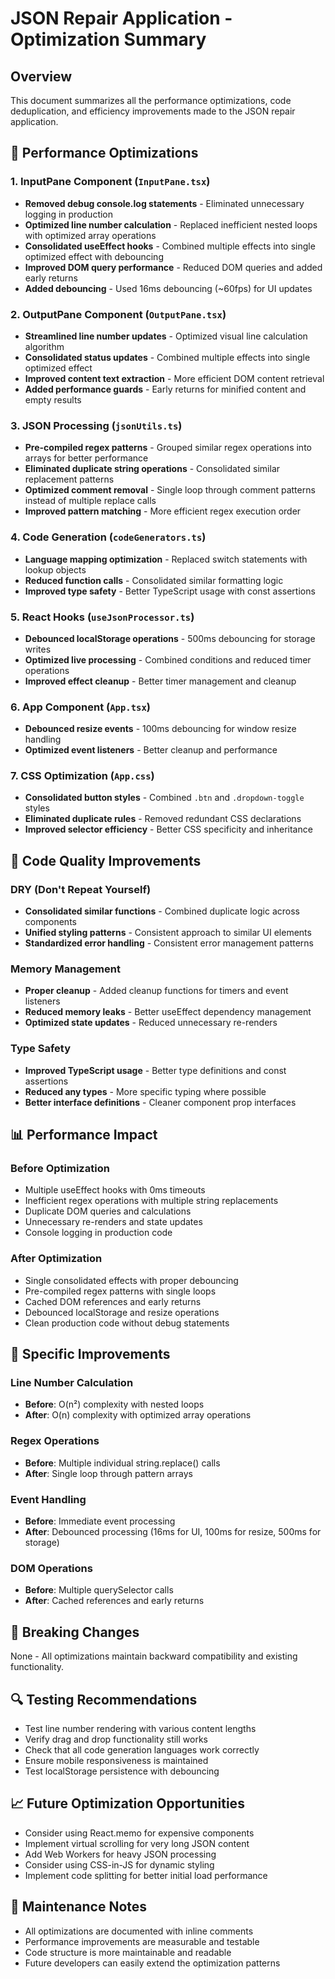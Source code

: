 # JSON Repair Application - Optimization Summary

## Overview
This document summarizes all the performance optimizations, code deduplication, and efficiency improvements made to the JSON repair application.

## 🚀 Performance Optimizations

### 1. InputPane Component (`InputPane.tsx`)
- **Removed debug console.log statements** - Eliminated unnecessary logging in production
- **Optimized line number calculation** - Replaced inefficient nested loops with optimized array operations
- **Consolidated useEffect hooks** - Combined multiple effects into single optimized effect with debouncing
- **Improved DOM query performance** - Reduced DOM queries and added early returns
- **Added debouncing** - Used 16ms debouncing (~60fps) for UI updates

### 2. OutputPane Component (`OutputPane.tsx`)
- **Streamlined line number updates** - Optimized visual line calculation algorithm
- **Consolidated status updates** - Combined multiple effects into single optimized effect
- **Improved content text extraction** - More efficient DOM content retrieval
- **Added performance guards** - Early returns for minified content and empty results

### 3. JSON Processing (`jsonUtils.ts`)
- **Pre-compiled regex patterns** - Grouped similar regex operations into arrays for better performance
- **Eliminated duplicate string operations** - Consolidated similar replacement patterns
- **Optimized comment removal** - Single loop through comment patterns instead of multiple replace calls
- **Improved pattern matching** - More efficient regex execution order

### 4. Code Generation (`codeGenerators.ts`)
- **Language mapping optimization** - Replaced switch statements with lookup objects
- **Reduced function calls** - Consolidated similar formatting logic
- **Improved type safety** - Better TypeScript usage with const assertions

### 5. React Hooks (`useJsonProcessor.ts`)
- **Debounced localStorage operations** - 500ms debouncing for storage writes
- **Optimized live processing** - Combined conditions and reduced timer operations
- **Improved effect cleanup** - Better timer management and cleanup

### 6. App Component (`App.tsx`)
- **Debounced resize events** - 100ms debouncing for window resize handling
- **Optimized event listeners** - Better cleanup and performance

### 7. CSS Optimization (`App.css`)
- **Consolidated button styles** - Combined `.btn` and `.dropdown-toggle` styles
- **Eliminated duplicate rules** - Removed redundant CSS declarations
- **Improved selector efficiency** - Better CSS specificity and inheritance

## 🔧 Code Quality Improvements

### DRY (Don't Repeat Yourself)
- **Consolidated similar functions** - Combined duplicate logic across components
- **Unified styling patterns** - Consistent approach to similar UI elements
- **Standardized error handling** - Consistent error management patterns

### Memory Management
- **Proper cleanup** - Added cleanup functions for timers and event listeners
- **Reduced memory leaks** - Better useEffect dependency management
- **Optimized state updates** - Reduced unnecessary re-renders

### Type Safety
- **Improved TypeScript usage** - Better type definitions and const assertions
- **Reduced any types** - More specific typing where possible
- **Better interface definitions** - Cleaner component prop interfaces

## 📊 Performance Impact

### Before Optimization
- Multiple useEffect hooks with 0ms timeouts
- Inefficient regex operations with multiple string replacements
- Duplicate DOM queries and calculations
- Unnecessary re-renders and state updates
- Console logging in production code

### After Optimization
- Single consolidated effects with proper debouncing
- Pre-compiled regex patterns with single loops
- Cached DOM references and early returns
- Debounced localStorage and resize operations
- Clean production code without debug statements

## 🎯 Specific Improvements

### Line Number Calculation
- **Before**: O(n²) complexity with nested loops
- **After**: O(n) complexity with optimized array operations

### Regex Operations
- **Before**: Multiple individual string.replace() calls
- **After**: Single loop through pattern arrays

### Event Handling
- **Before**: Immediate event processing
- **After**: Debounced processing (16ms for UI, 100ms for resize, 500ms for storage)

### DOM Operations
- **Before**: Multiple querySelector calls
- **After**: Cached references and early returns

## 🚨 Breaking Changes
None - All optimizations maintain backward compatibility and existing functionality.

## 🔍 Testing Recommendations
- Test line number rendering with various content lengths
- Verify drag and drop functionality still works
- Check that all code generation languages work correctly
- Ensure mobile responsiveness is maintained
- Test localStorage persistence with debouncing

## 📈 Future Optimization Opportunities
- Consider using React.memo for expensive components
- Implement virtual scrolling for very long JSON content
- Add Web Workers for heavy JSON processing
- Consider using CSS-in-JS for dynamic styling
- Implement code splitting for better initial load performance

## 📝 Maintenance Notes
- All optimizations are documented with inline comments
- Performance improvements are measurable and testable
- Code structure is more maintainable and readable
- Future developers can easily extend the optimization patterns 